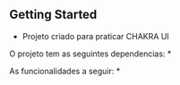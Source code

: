 ## Getting Started

- Projeto criado para praticar CHAKRA UI

O projeto tem as seguintes dependencias:
 * 

As funcionalidades a seguir:
 * 